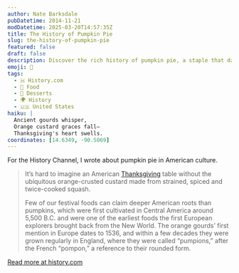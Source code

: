 ```yaml
---
author: Nate Barksdale
pubDatetime: 2014-11-21
modDatetime: 2025-03-20T14:57:35Z
title: The History of Pumpkin Pie
slug: the-history-of-pumpkin-pie
featured: false
draft: false
description: Discover the rich history of pumpkin pie, a staple that dates back to 5,500 B.C. and symbolizes American tradition and celebration.
emoji: 🥧
tags:
  - 🇭 History.com
  - 🍗 Food
  - 🍬 Desserts
  - 🌍 History
  - 🇺🇸 United States
haiku: |
  Ancient gourds whisper,  
  Orange custard graces fall—  
  Thanksgiving's heart swells.
coordinates: [14.6349, -90.5069]
---
```


For the History Channel, I wrote about pumpkin pie in American culture.

> It’s hard to imagine an American [Thanksgiving](https://www.history.com/topics/thanksgiving/history-of-thanksgiving) table without the ubiquitous orange-crusted custard made from strained, spiced and twice-cooked squash.
>
> Few of our festival foods can claim deeper American roots than pumpkins, which were first cultivated in Central America around 5,500 B.C. and were one of the earliest foods the first European explorers brought back from the New World. The orange gourds’ first mention in Europe dates to 1536, and within a few decades they were grown regularly in England, where they were called “pumpions,” after the French “pompon,” a reference to their rounded form.

[Read more at history.com](https://www.history.com/news/the-history-of-pumpkin-pie)
